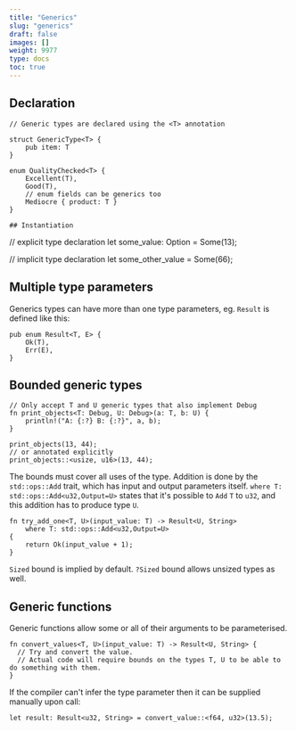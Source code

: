 ```yaml
---
title: "Generics"
slug: "generics"
draft: false
images: []
weight: 9977
type: docs
toc: true
---
```


## Declaration
```
// Generic types are declared using the <T> annotation

struct GenericType<T> {
    pub item: T
}

enum QualityChecked<T> {
    Excellent(T),
    Good(T),
    // enum fields can be generics too
    Mediocre { product: T }
}

## Instantiation
```
// explicit type declaration
let some_value: Option<u32> = Some(13);

// implicit type declaration
let some_other_value = Some(66);

## Multiple type parameters
Generics types can have more than one type parameters, eg. `Result` is defined like this:
```
pub enum Result<T, E> {
    Ok(T),
    Err(E),
}
```


## Bounded generic types
```
// Only accept T and U generic types that also implement Debug
fn print_objects<T: Debug, U: Debug>(a: T, b: U) {
    println!("A: {:?} B: {:?}", a, b);
}

print_objects(13, 44);
// or annotated explicitly
print_objects::<usize, u16>(13, 44);

```

The bounds must cover all uses of the type. Addition is done by the `std::ops::Add` trait, which has input and output parameters itself. `where T: std::ops::Add<u32,Output=U>` states that it's possible to `Add` `T` to `u32`, and this addition has to produce type `U`. 

```
fn try_add_one<T, U>(input_value: T) -> Result<U, String> 
    where T: std::ops::Add<u32,Output=U> 
{
    return Ok(input_value + 1);
}
```

`Sized` bound is implied by default. `?Sized` bound allows unsized types as well.


## Generic functions
Generic functions allow some or all of their arguments to be parameterised. 
```
fn convert_values<T, U>(input_value: T) -> Result<U, String> {
  // Try and convert the value.
  // Actual code will require bounds on the types T, U to be able to do something with them.
}
```
If the compiler can't infer the type parameter then it can be supplied manually upon call:
```
let result: Result<u32, String> = convert_value::<f64, u32>(13.5);

